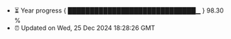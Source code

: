 - ⏳ Year progress { █████████████████████████████▁ } 98.30 %
- ⏰ Updated on Wed, 25 Dec 2024 18:28:26 GMT

